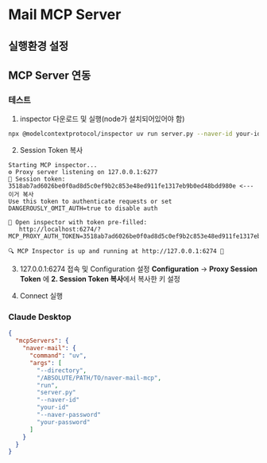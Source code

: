 # Mail MCP Server

## 실행환경 설정

## MCP Server 연동

### 테스트
1. inspector 다운로드 및 실행(node가 설치되어있어야 함)
```sh
npx @modelcontextprotocol/inspector uv run server.py --naver-id your-id --naver-password your-password
```

2. Session Token 복사
```
Starting MCP inspector...
⚙️ Proxy server listening on 127.0.0.1:6277
🔑 Session token: 3518ab7ad6026be0f0ad8d5c0ef9b2c853e48ed911fe1317eb9b0ed48bdd980e <--- 이거 복사
Use this token to authenticate requests or set DANGEROUSLY_OMIT_AUTH=true to disable auth

🔗 Open inspector with token pre-filled:
   http://localhost:6274/?MCP_PROXY_AUTH_TOKEN=3518ab7ad6026be0f0ad8d5c0ef9b2c853e48ed911fe1317eb9b0ed48bdd980e

🔍 MCP Inspector is up and running at http://127.0.0.1:6274 🚀
```
3. 127.0.0.1:6274 접속 및 Configuration 설정
**Configuration** -> **Proxy Session Token** 에 **2. Session Token 복사**에서 복사한 키 설정

4. Connect 실행


### Claude Desktop

```json
{
  "mcpServers": {
    "naver-mail": {
      "command": "uv",
      "args": [
        "--directory",
        "/ABSOLUTE/PATH/TO/naver-mail-mcp",
        "run",
        "server.py"
        "--naver-id"
        "your-id"
        "--naver-password"
        "your-password"
      ]
    }
  }
}
```
